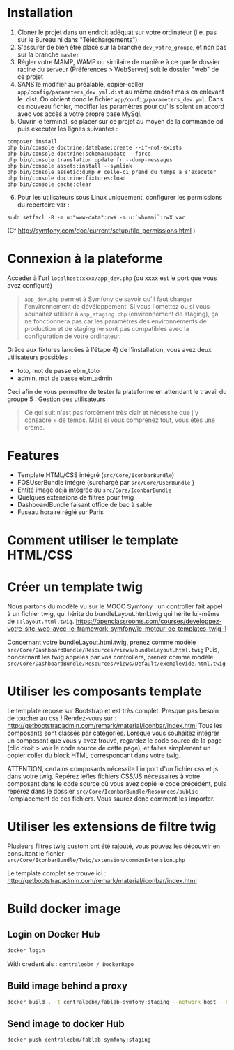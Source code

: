 # Installation

1. Cloner le projet dans un endroit adéquat sur votre ordinateur (i.e. pas sur le Bureau ni dans "Téléchargements")
2. S'assurer de bien être placé sur la branche `dev_votre_groupe`, et non pas sur la branche `master`
3. Régler votre MAMP, WAMP ou similaire de manière à ce que le dossier racine du serveur (Préférences > WebServer) soit le dossier "web" de ce projet
4. SANS le modifier au préalable, copier-coller `app/config/parameters_dev.yml.dist` au même endroit mais en enlevant le .dist. On obtient donc le fichier `app/config/parameters_dev.yml`. Dans ce nouveau fichier, modifier les paramètres pour qu'ils soient en accord avec vos accès à votre propre base MySql.
5. Ouvrir le terminal, se placer sur ce projet au moyen de la commande cd puis executer les lignes suivantes :


```
composer install
php bin/console doctrine:database:create --if-not-exists
php bin/console doctrine:schema:update --force
php bin/console translation:update fr --dump-messages  
php bin/console assets:install --symlink
php bin/console assetic:dump # celle-ci prend du temps à s'executer
php bin/console doctrine:fixtures:load
php bin/console cache:clear
```
6. Pour les utilisateurs sous Linux uniquement, configurer les permissions du répertoire var :
```
sudo setfacl -R -m u:"www-data":rwX -m u:`whoami`:rwX var
```
(Cf http://symfony.com/doc/current/setup/file_permissions.html )
# Connexion à la plateforme

Acceder à l'url `localhost:xxxx/app_dev.php`
(ou xxxx est le port que vous avez configuré)

>`app_dev.php` permet à Symfony de savoir qu'il faut charger l'environnement de dévéloppement.
Si vous l'omettez ou si vous souhaitez utiliser à `app_staging.php` (environnement de staging), ça ne fonctionnera pas car les paramètres des environnements de production et de staging ne sont pas compatibles avec la configuration de votre ordinateur.

Grâce aux fixtures lancées à l'étape 4) de l'installation, vous avez deux utilisateurs possibles :
- toto, mot de passe ebm_toto
- admin, mot de passe ebm_admin

Ceci afin de vous permettre de tester la plateforme en attendant le travail du groupe 5 : Gestion des utilisateurs

> Ce qui suit n'est pas forcément très clair et nécessite que j'y consacre + de temps. Mais si vous comprenez tout, vous êtes une crème.

# Features

- Template HTML/CSS intégré (`src/Core/IconbarBundle`)
- FOSUserBundle intégré (surchargé par `src/Core/UserBundle` )
- Entité image déjà intégrée au `src/Core/IconbarBundle`
- Quelques extensions de filtres pour twig
- DashboardBundle faisant office de bac à sable
- Fuseau horaire réglé sur Paris

# Comment utiliser le template HTML/CSS

# Créer un template twig

Nous partons du modèle vu sur le MOOC Symfony : un controller fait appel à un fichier twig, qui hérite du bundleLayout.html.twig qui hérite lui-même de `::layout.html.twig`.
https://openclassrooms.com/courses/developpez-votre-site-web-avec-le-framework-symfony/le-moteur-de-templates-twig-1

Concernant votre bundleLayout.html.twig, prenez comme modèle `src/Core/DashboardBundle/Resources/views/bundleLayout.html.twig`
Puis, concernant les twig appelés par vos controllers, prenez comme modèle `src/Core/DashboardBundle/Resources/views/Default/exempleVide.html.twig`

# Utiliser les composants template

Le template repose sur Bootstrap et est très complet.
Presque pas besoin de toucher au css !
Rendez-vous sur :
http://getbootstrapadmin.com/remark/material/iconbar/index.html
Tous les composants sont classés par catégories.
Lorsque vous souhaitez intégrer un composant que vous y avez trouvé, regardez le code source de la page (clic droit > voir le code source de cette page),
et faites simplement un copier coller du block HTML correspondant dans votre twig.

ATTENTION, certains composants nécessite l'import d'un fichier css et js dans votre twig.
Repérez le/les fichiers CSS/JS nécessaires à votre composant dans le code source où vous avez copié le code précédent, puis repérez dans le dossier `src/Core/IconbarBundle/Resources/public` l'emplacement de ces fichiers.
Vous saurez donc comment les importer.

# Utiliser les extensions de filtre twig

Plusieurs filtres twig custom ont été rajouté, vous pouvez les découvrir en consultant le fichier `src/Core/IconbarBundle/Twig/extension/commonExtension.php`



Le template complet se trouve ici :
http://getbootstrapadmin.com/remark/material/iconbar/index.html

# Build docker image
## Login on Docker Hub

```bash
docker login
```
With credentials : `centraleebm / DockerRepo`

## Build image behind a proxy
```bash
docker build . -t centraleebm/fablab-symfony:staging --network host --build-arg http_proxy
```

## Send image to docker Hub
```bash
docker push centraleebm/fablab-symfony:staging
```
